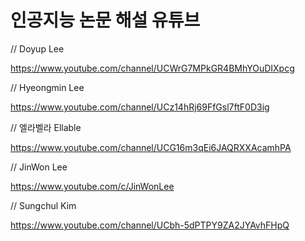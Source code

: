# 인공지능 논문 해설 유튜브

// Doyup Lee

https://www.youtube.com/channel/UCWrG7MPkGR4BMhYOuDIXpcg

// Hyeongmin Lee

https://www.youtube.com/channel/UCz14hRj69FfGsl7ftF0D3ig

// 엘라벨라 Ellable

https://www.youtube.com/channel/UCG16m3qEi6JAQRXXAcamhPA

// JinWon Lee

https://www.youtube.com/c/JinWonLee

// Sungchul Kim

https://www.youtube.com/channel/UCbh-5dPTPY9ZA2JYAvhFHpQ
